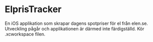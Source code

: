 # ElprisTracker
En iOS applikation som skrapar dagens spotpriser för el från elen.se. Utveckling pågår och applikationen är därmed inte färdigställd. Kör .xcworkspace filen.

